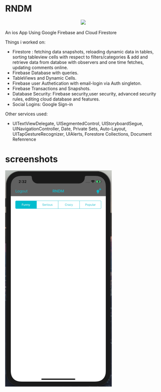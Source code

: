 # RNDM

<p align="center">
<img src="https://img.shields.io/badge/Swift-5.0-green.svg" />
</p>



An ios App Using Google Firebase and Cloud Firestore

Things i worked on:
- Firestore : fetching data snapshots, reloading dynamic data in tables, sorting tableview cells with respect to filters/categories & add and retrieve data from databse with observers and one time fetches, updating comments online.
- Firebase Database with queries.
- TableViews and Dynamic Cells.
- Firebase user Authetication with email-login via Auth singleton.
- Firebase Transactions and Snapshots.
- Database Security: Firebase security,user security, advanced security rules, editing cloud database and features.
- Social Logins: Google Sign-in

Other services used:
- UITextViewDelegate, UISegmentedControl, UIStoryboardSegue, UINavigationController, Date, Private Sets, Auto-Layout, UITapGestureRecognizer, UIAlerts, Forestore Collections, Document Refenrence


# screenshots

![](https://github.com/RamitSharma991/RNDM/blob/master/Screenshot%202019-09-13%20at%202.33.29%20PM.png)
